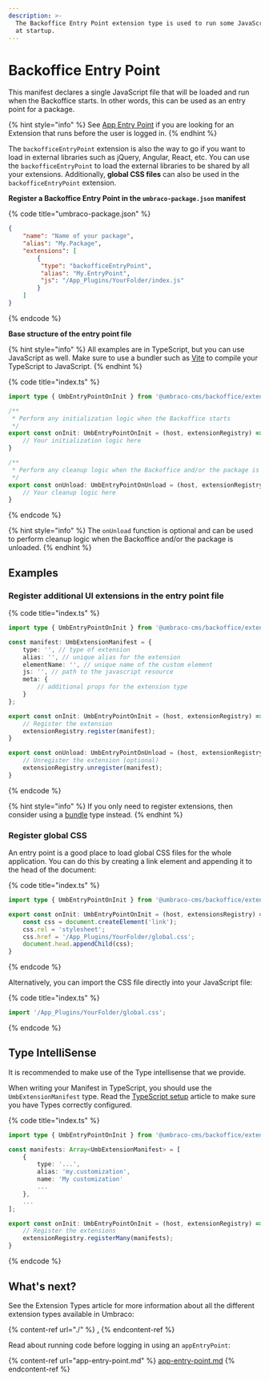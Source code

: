 ```yaml
---
description: >-
  The Backoffice Entry Point extension type is used to run some JavaScript code
  at startup.
---
```


# Backoffice Entry Point

This manifest declares a single JavaScript file that will be loaded and run when the Backoffice starts. In other words, this can be used as an entry point for a package.

{% hint style="info" %}
See [App Entry Point](app-entry-point.md) if you are looking for an Extension that runs before the user is logged in.
{% endhint %}

The `backofficeEntryPoint` extension is also the way to go if you want to load in external libraries such as jQuery, Angular, React, etc. You can use the `backofficeEntryPoint` to load the external libraries to be shared by all your extensions. Additionally, **global CSS files** can also be used in the `backofficeEntryPoint` extension.

**Register a Backoffice Entry Point in the `umbraco-package.json` manifest**

{% code title="umbraco-package.json" %}
```json
{
    "name": "Name of your package",
    "alias": "My.Package",
    "extensions": [
        {
         "type": "backofficeEntryPoint",
         "alias": "My.EntryPoint",
         "js": "/App_Plugins/YourFolder/index.js"
        }
    ]
}
```
{% endcode %}

**Base structure of the entry point file**

{% hint style="info" %}
All examples are in TypeScript, but you can use JavaScript as well. Make sure to use a bundler such as [Vite](../../development-flow/vite-package-setup.md) to compile your TypeScript to JavaScript.
{% endhint %}

{% code title="index.ts" %}
```typescript
import type { UmbEntryPointOnInit } from '@umbraco-cms/backoffice/extension-api';

/**
 * Perform any initialization logic when the Backoffice starts
 */
export const onInit: UmbEntryPointOnInit = (host, extensionRegistry) => {
    // Your initialization logic here
}

/**
 * Perform any cleanup logic when the Backoffice and/or the package is unloaded
 */
export const onUnload: UmbEntryPointOnUnload = (host, extensionRegistry) => {
    // Your cleanup logic here
}
```
{% endcode %}

{% hint style="info" %}
The `onUnload` function is optional and can be used to perform cleanup logic when the Backoffice and/or the package is unloaded.
{% endhint %}

## Examples

### Register additional UI extensions in the entry point file

{% code title="index.ts" %}
```typescript
import type { UmbEntryPointOnInit } from '@umbraco-cms/backoffice/extension-api';

const manifest: UmbExtensionManifest = {
    type: '', // type of extension
    alias: '', // unique alias for the extension
    elementName: '', // unique name of the custom element
    js: '', // path to the javascript resource
    meta: {
        // additional props for the extension type
    }
};

export const onInit: UmbEntryPointOnInit = (host, extensionRegistry) => {
    // Register the extension
    extensionRegistry.register(manifest);
}

export const onUnload: UmbEntryPointOnUnload = (host, extensionRegistry) => {
    // Unregister the extension (optional)
    extensionRegistry.unregister(manifest);
}
```
{% endcode %}

{% hint style="info" %}
If you only need to register extensions, then consider using a [bundle](bundle.md) type instead.
{% endhint %}

### Register global CSS

An entry point is a good place to load global CSS files for the whole application. You can do this by creating a link element and appending it to the head of the document:

{% code title="index.ts" %}
```typescript
import type { UmbEntryPointOnInit } from '@umbraco-cms/backoffice/extension-api';

export const onInit: UmbEntryPointOnInit = (host, extensionsRegistry) => {
    const css = document.createElement('link');
    css.rel = 'stylesheet';
    css.href = '/App_Plugins/YourFolder/global.css';
    document.head.appendChild(css);
}
```
{% endcode %}

Alternatively, you can import the CSS file directly into your JavaScript file:

{% code title="index.ts" %}
```typescript
import '/App_Plugins/YourFolder/global.css';
```
{% endcode %}

## Type IntelliSense

It is recommended to make use of the Type intellisense that we provide.

When writing your Manifest in TypeScript, you should use the `UmbExtensionManifest` type. Read the [TypeScript setup](../../../customizing/development-flow/README.md#typescript-setup) article to make sure you have Types correctly configured.

{% code title="index.ts" %}
```typescript
import type { UmbEntryPointOnInit } from '@umbraco-cms/backoffice/extension-api';

const manifests: Array<UmbExtensionManifest> = [
    {
        type: '...',
        alias: 'my.customization',
        name: 'My customization'
        ...
    },
    ...
];

export const onInit: UmbEntryPointOnInit = (host, extensionRegistry) => {
    // Register the extensions
    extensionRegistry.registerMany(manifests);
}
```
{% endcode %}

## What's next?

See the Extension Types article for more information about all the different extension types available in Umbraco:

{% content-ref url="./" %}
[.](./)
{% endcontent-ref %}

Read about running code before logging in using an `appEntryPoint`:

{% content-ref url="app-entry-point.md" %}
[app-entry-point.md](app-entry-point.md)
{% endcontent-ref %}
